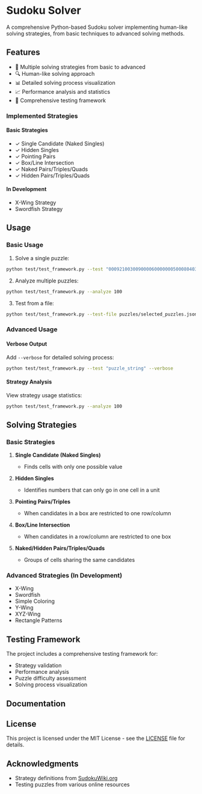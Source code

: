 # Sudoku Solver

A comprehensive Python-based Sudoku solver implementing human-like solving strategies, from basic techniques to advanced solving methods.

## Features

- 🧩 Multiple solving strategies from basic to advanced
- 🔍 Human-like solving approach
- 📊 Detailed solving process visualization
- 📈 Performance analysis and statistics
- 🧪 Comprehensive testing framework

### Implemented Strategies

#### Basic Strategies
- ✓ Single Candidate (Naked Singles)
- ✓ Hidden Singles
- ✓ Pointing Pairs
- ✓ Box/Line Intersection
- ✓ Naked Pairs/Triples/Quads
- ✓ Hidden Pairs/Triples/Quads

#### In Development
- X-Wing Strategy
- Swordfish Strategy

<!-- ## Installation

1. Clone the repository:
```bash
git clone https://github.com/yourusername/sudoku-solver.git
cd sudoku-solver
``` -->

## Usage

### Basic Usage

1. Solve a single puzzle:
```bash
python test/test_framework.py --test "000921003009000060000000500080403006007000800500700040003000000020000700800195000"
```

2. Analyze multiple puzzles:
```bash
python test/test_framework.py --analyze 100
```

3. Test from a file:
```bash
python test/test_framework.py --test-file puzzles/selected_puzzles.json
```

### Advanced Usage

#### Verbose Output
Add `--verbose` for detailed solving process:
```bash
python test/test_framework.py --test "puzzle_string" --verbose
```

#### Strategy Analysis
View strategy usage statistics:
```bash
python test/test_framework.py --analyze 100 
```


## Solving Strategies

### Basic Strategies
1. **Single Candidate (Naked Singles)**
   - Finds cells with only one possible value

2. **Hidden Singles**
   - Identifies numbers that can only go in one cell in a unit

3. **Pointing Pairs/Triples**
   - When candidates in a box are restricted to one row/column

4. **Box/Line Intersection**
   - When candidates in a row/column are restricted to one box

5. **Naked/Hidden Pairs/Triples/Quads**
   - Groups of cells sharing the same candidates

### Advanced Strategies (In Development)
- X-Wing
- Swordfish
- Simple Coloring
- Y-Wing
- XYZ-Wing
- Rectangle Patterns

## Testing Framework

The project includes a comprehensive testing framework for:
- Strategy validation
- Performance analysis
- Puzzle difficulty assessment
- Solving process visualization



## Documentation



## License

This project is licensed under the MIT License - see the [LICENSE](LICENSE) file for details.

## Acknowledgments

- Strategy definitions from [SudokuWiki.org](https://www.sudokuwiki.org)
- Testing puzzles from various online resources

